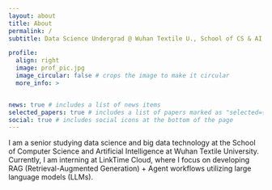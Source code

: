 ```yaml
---
layout: about
title: About
permalink: /
subtitle: Data Science Undergrad @ Wuhan Textile U., School of CS & AI

profile:
  align: right
  image: prof_pic.jpg
  image_circular: false # crops the image to make it circular
  more_info: >


news: true # includes a list of news items
selected_papers: true # includes a list of papers marked as "selected={true}"
social: true # includes social icons at the bottom of the page
---
```


I am a senior studying data science and big data technology at the School of Computer Science and Artificial Intelligence at Wuhan Textile University. Currently, I am interning at LinkTime Cloud, where I focus on developing RAG (Retrieval-Augmented Generation) + Agent workflows utilizing large language models (LLMs).
